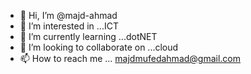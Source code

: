 - 👋 Hi, I’m @majd-ahmad
- 👀 I’m interested in ...ICT
- 🌱 I’m currently learning ...dotNET
- 💞️ I’m looking to collaborate on ...cloud
- 📫 How to reach me ... majdmufedahmad@gmail.com

<!---
majd-ahmad/majd-ahmad is a ✨ special ✨ repository because its `README.md` (this file) appears on your GitHub profile.
You can click the Preview link to take a look at your changes.
--->
